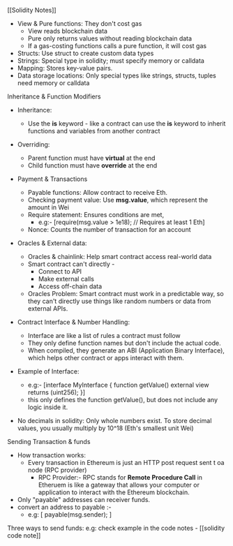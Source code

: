 
[[Solidity Notes]]

- View & Pure functions: They don't cost gas 
     - View reads blockchain data
     - Pure only returns values without reading blockchain data 
     - If a gas-costing functions calls a pure function, it will cost gas
 - Structs: Use struct to create custom data types 
 - Strings: Special type in solidity; must specify memory or calldata 
 - Mapping: Stores key-value pairs.
 - Data storage locations: Only special types like strings, structs, tuples need memory or calldata 

Inheritance & Function Modifiers 

- Inheritance: 
    - Use the **is** keyword - like a contract can use the **is** keyword to inherit functions and variables from another contract 
- Overriding: 
     - Parent function must have **virtual** at the end 
     - Child function must have **override** at the end 

- Payment & Transactions 
    - Payable functions: Allow contract to receive Eth.
    - Checking payment value: Use **msg.value**, which represent the amount in Wei 
    - Require statement: Ensures conditions are met,
        - e.g:-  [require(msg.value > 1e18);      // Requires at least 1 Eth]
    - Nonce: Counts the number of transaction for an account

- Oracles & External data:
    - Oracles & chainlink: Help smart contract access real-world data
    - Smart contract can't directly - 
         - Connect to API 
         - Make external calls
         - Access off-chain data 
    - Oracles Problem: Smart contract must work in a predictable way, so they can't directly use things like random numbers or data from external APIs.

- Contract Interface & Number Handling: 
     -  Interface are like a list of rules a contract must follow 
     - They only define function names but don't include the actual code.
     - When compiled, they generate an ABI (Application Binary Interface), which helps other contract or apps interact with them.
- Example of Interface: 
     - e.g:-  [interface MyInterface  { function getValue() external view returns (uint256);  }]
     - this only defines the function getValue(), but does not include any logic inside it.
 - No decimals in solidity: Only whole numbers exist. To store decimal values, you usually multiply by 10^18 (Eth's smallest unit Wei)

Sending Transaction & funds 

- How transaction works: 
     - Every transaction in Ethereum is just an HTTP post request sent t oa node (RPC provider)
         - RPC Provider:- RPC stands for **Remote Procedure Call** in Etheruem is like a gateway that allows your computer or application to interact with the Ethereum blockchain.
 - Only "payable" addresses can receiver funds.
 - convert an address to payable :- 
    -  e.g:  [ payable(msg.sender); ]

Three ways to send funds: 
e.g: check example in the code notes - [[solidity code note]]






